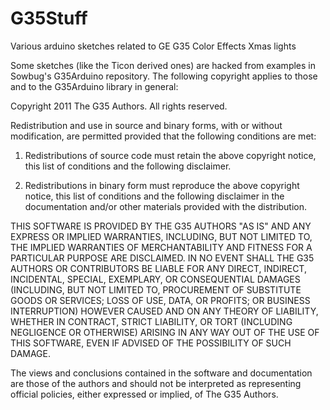 G35Stuff
========

Various arduino sketches related to GE G35 Color Effects Xmas lights

Some sketches (like the Ticon derived ones) are hacked from examples in
Sowbug's G35Arduino repository. The following copyright applies to
those and to the G35Arduino library in general:

Copyright 2011 The G35 Authors. All rights reserved.

Redistribution and use in source and binary forms, with or without
modification, are permitted provided that the following conditions are met:

   1. Redistributions of source code must retain the above copyright notice,
      this list of conditions and the following disclaimer.

   2. Redistributions in binary form must reproduce the above copyright
      notice, this list of conditions and the following disclaimer in the
      documentation and/or other materials provided with the distribution.

THIS SOFTWARE IS PROVIDED BY THE G35 AUTHORS "AS IS" AND ANY EXPRESS OR
IMPLIED WARRANTIES, INCLUDING, BUT NOT LIMITED TO, THE IMPLIED WARRANTIES OF
MERCHANTABILITY AND FITNESS FOR A PARTICULAR PURPOSE ARE DISCLAIMED. IN NO
EVENT SHALL THE G35 AUTHORS OR CONTRIBUTORS BE LIABLE FOR ANY DIRECT,
INDIRECT, INCIDENTAL, SPECIAL, EXEMPLARY, OR CONSEQUENTIAL DAMAGES (INCLUDING,
BUT NOT LIMITED TO, PROCUREMENT OF SUBSTITUTE GOODS OR SERVICES; LOSS OF USE,
DATA, OR PROFITS; OR BUSINESS INTERRUPTION) HOWEVER CAUSED AND ON ANY THEORY
OF LIABILITY, WHETHER IN CONTRACT, STRICT LIABILITY, OR TORT (INCLUDING
NEGLIGENCE OR OTHERWISE) ARISING IN ANY WAY OUT OF THE USE OF THIS SOFTWARE,
EVEN IF ADVISED OF THE POSSIBILITY OF SUCH DAMAGE.

The views and conclusions contained in the software and documentation are
those of the authors and should not be interpreted as representing official
policies, either expressed or implied, of The G35 Authors.
